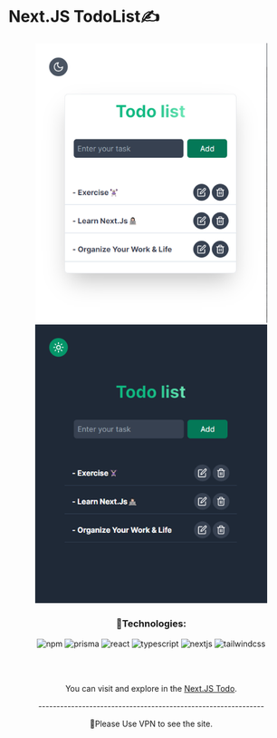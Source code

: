 
# Next.JS TodoList✍

<div  width="100%" display="flex" align="center" justify-content="center" gap="2rem">
  <img src="public/img1.png" width="410"/>
  <img src="public/img2.png" width="410"/>
</div>

### <p align="center">🔧Technologies:</p>
<div align="center" >
  
![npm](https://img.shields.io/badge/npm-05A081?style=for-the-badge&logo=npm&logoColor=white)
![prisma](https://img.shields.io/badge/prisma-05A081?style=for-the-badge&logo=prisma&logoColor=white)
![react](https://img.shields.io/badge/react%20-05A081?style=for-the-badge&logo=react&logoColor=white)
![typescript](https://img.shields.io/badge/typescript-05A081?style=for-the-badge&logo=typescript&logoColor=white)
![nextjs](https://img.shields.io/badge/next%20js-05A081?style=for-the-badge&logo=next.js&logoColor=white)
![tailwindcss](https://img.shields.io/badge/tailwindcss-05A081?style=for-the-badge&logo=tailwindcss&logoColor=white)
  
</div>
<br/>
<br/>
<p align="center">You can visit and explore in the <a href="https://nextjs-todo-beige.vercel.app/" target="_blank">Next.JS Todo</a>.</p>
<p align="center">--------------------------------------------------------------</p>
  
<p align="center">📌Please Use VPN to see the site.</p>


